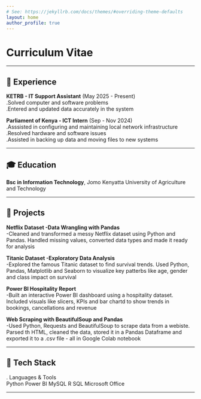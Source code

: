 ```yaml
---
# See: https://jekyllrb.com/docs/themes/#overriding-theme-defaults
layout: home
author_profile: true
---
```


# Curriculum Vitae

---

## 💼 Experience
**KETRB - IT Support Assistant** (May 2025 - Present)<br>
.Solved computer and software problems<br>
.Entered and updated data accurately in the system

**Parliament of Kenya - ICT Intern** (Sep - Nov 2024)<br>
.Asssisted in configuring and maintaining local network infrastructure<br>
.Resolved hardware and software issues<br>
.Assisted in backing up data and moving files to new systems

---

## 🎓 Education
**Bsc in Information Technology**, Jomo Kenyatta University of Agriculture and Technology

---

## 🚀 Projects
**Netflix Dataset -Data Wrangling with Pandas**<br>
-Cleaned and transformed a messy Netflix dataset using Python and Pandas. Handled missing values, converted data types and made it ready for analysis

**Titanic Dataset -Exploratory Data Analysis**<br>
-Explored the famous Titanic dataset to find survival trends. Used Python, Pandas, Matplotlib and Seaborn to visualize key patterbs like age, gender and class impact on survival

**Power BI Hospitality Report**<br>
-Built an interactive Power BI dashboard using a hospitality dataset. Included visuals like slicers, KPIs and bar chartd to show trends in bookings, cancellations and revenue

**Web Scraping with BeautifulSoup and Pandas**<br>
-Used Python, Requests and BeautifulSoup to scrape data from a webiste. Parsed th HTML, cleaned the data, stored it in a Pandas Dataframe and exported it to a .csv file - all in Google Colab notebook

---

## 🔧 Tech Stack
. Languages & Tools<br>
Python    Power BI   MySQL
R         SQL        Microsoft Office

---

